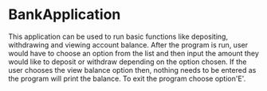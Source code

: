 # BankApplication
This application can be used to run basic functions like depositing, withdrawing and viewing account balance. 
After the program is run, user would have to choose an option from the list and then input the amount they would like to deposit or withdraw depending on the option chosen.
If the user chooses the view balance option then, nothing needs to be entered as the program will print the balance. 
To exit the program choose option'E'.
